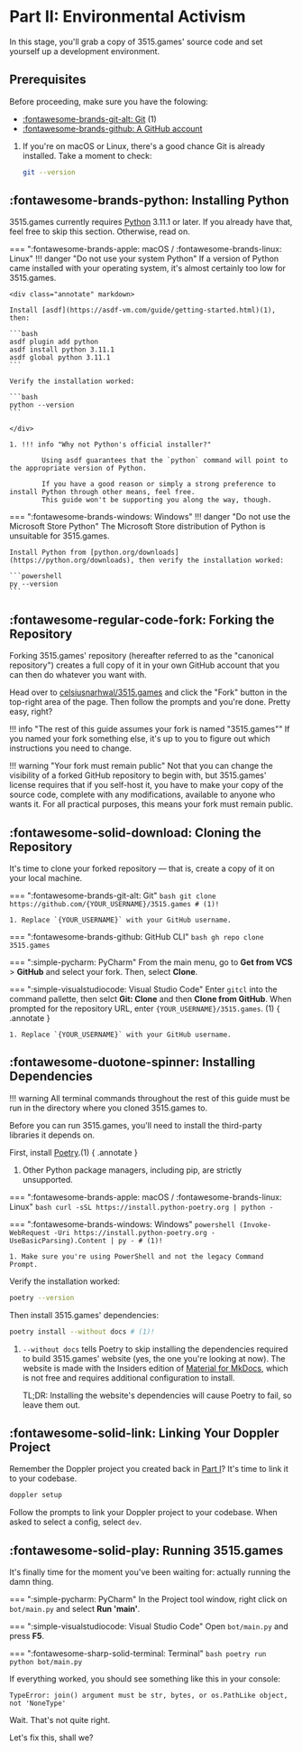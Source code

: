 # Part II: Environmental Activism

In this stage, you'll grab a copy of 3515.games' source code and set yourself up a development environment.

## Prerequisites

Before proceeding, make sure you have the folowing:

<div class="annotate" markdown>

- [:fontawesome-brands-git-alt: Git](https://git-scm.com/downloads) (1)
- [:fontawesome-brands-github: A GitHub account](https://github.com) 

</div>

1. If you're on macOS or Linux, there's a good chance Git is already installed. Take a moment to check:

    ```bash
    git --version
    ```

## :fontawesome-brands-python: Installing Python

3515.games currently requires [Python](https://python.org) 3.11.1 or later. If you already have that, feel free to
skip this section. Otherwise, read on.

=== ":fontawesome-brands-apple: macOS / :fontawesome-brands-linux: Linux"
    !!! danger "Do not use your system Python"
        If a version of Python came installed with your operating system, it's almost certainly too low for 3515.games.
    
    <div class="annotate" markdown>

    Install [asdf](https://asdf-vm.com/guide/getting-started.html)(1), then:
    
    ```bash
    asdf plugin add python
    asdf install python 3.11.1
    asdf global python 3.11.1
    ```

    Verify the installation worked:
        
    ```bash
    python --version
    ```
    
    </div>
    
    1. !!! info "Why not Python's official installer?"

            Using asdf guarantees that the `python` command will point to the appropriate version of Python.

            If you have a good reason or simply a strong preference to install Python through other means, feel free.
            This guide won't be supporting you along the way, though.

=== ":fontawesome-brands-windows: Windows"
    !!! danger "Do not use the Microsoft Store Python"
        The Microsoft Store distribution of Python is unsuitable for 3515.games.
    
    Install Python from [python.org/downloads](https://python.org/downloads), then verify the installation worked:
    
    ```powershell
    py --version
    ```

## :fontawesome-regular-code-fork: Forking the Repository

Forking 3515.games' repository (hereafter referred to as the "canonical repository") creates a full copy of it
in your own GitHub account that you can then do whatever you want with.

Head over to [celsiusnarhwal/3515.games](https://github.com/celsiusnarhwal/3515.games) and click the "Fork" button
in the top-right area of the page. Then follow the prompts and you're done. Pretty easy, right?

!!! info "The rest of this guide assumes your fork is named "3515.games""
    If you named your fork something else, it's up to you to figure out which instructions you need to change.

!!! warning "Your fork must remain public"
    Not that you can change the visibility of a forked GitHub repository to begin with, but 3515.games' license
    requires that if you self-host it, you have to make your copy of the source code, complete with any modifications, 
    available to anyone who wants it. For all practical purposes, this means your fork must remain public.

## :fontawesome-solid-download: Cloning the Repository

It's time to clone your forked repository — that is, create a copy of it on your local machine.


=== ":fontawesome-brands-git-alt: Git"
    ```bash
    git clone https://github.com/{YOUR_USERNAME}/3515.games # (1)!
    ```
    
    1. Replace `{YOUR_USERNAME}` with your GitHub username.

=== ":fontawesome-brands-github: GitHub CLI"
    ```bash
    gh repo clone 3515.games
    ```

=== ":simple-pycharm: PyCharm"
    From the main menu, go to **Get from VCS** > **GitHub** and select your fork. Then, select **Clone**.

=== ":simple-visualstudiocode: Visual Studio Code"
    Enter `gitcl` into the command pallette, then selct **Git: Clone** and then **Clone from GitHub**. When prompted
    for the repository URL, enter `{YOUR_USERNAME}/3515.games`. (1)
    { .annotate }
    
    1. Replace `{YOUR_USERNAME}` with your GitHub username.

## :fontawesome-duotone-spinner: Installing Dependencies

!!! warning
    All terminal commands throughout the rest of this guide must be run in the directory where you cloned 3515.games
    to.

Before you can run 3515.games, you'll need to install the third-party libraries it depends on.

First, install [Poetry](https://python-poetry.org).(1)
{ .annotate }

1. Other Python package managers, including pip, are strictly unsupported.

=== ":fontawesome-brands-apple: macOS / :fontawesome-brands-linux: Linux"
    ```bash
    curl -sSL https://install.python-poetry.org | python -
    ```

=== ":fontawesome-brands-windows: Windows"
    ```powershell
    (Invoke-WebRequest -Uri https://install.python-poetry.org -UseBasicParsing).Content | py - # (1)!
    ```

    1. Make sure you're using PowerShell and not the legacy Command Prompt.

Verify the installation worked:

```bash
poetry --version
```

Then install 3515.games' dependencies:

```bash
poetry install --without docs # (1)!
```

1. `--without docs` tells Poetry to skip installing the dependencies required to build 3515.games' website (yes,
    the one you're looking at now). The website is made with the Insiders edition of 
    [Material for MkDocs](https://squidfunk.github.io/mkdocs-material), which is not free and requires additional
    configuration to install.

    TL;DR: Installing the website's dependencies will cause Poetry to fail, so leave them out.

## :fontawesome-solid-link: Linking Your Doppler Project

Remember the Doppler project you created back in [Part I](/hosting/doppler)? It's time to link it to your codebase.

```bash
doppler setup
```

Follow the prompts to link your Doppler project to your codebase. When asked to select a config, select `dev`.

## :fontawesome-solid-play: Running 3515.games

It's finally time for the moment you've been waiting for: actually running the damn thing.

=== ":simple-pycharm: PyCharm"
    In the Project tool window, right click on `bot/main.py` and select **Run 'main'**.

=== ":simple-visualstudiocode: Visual Studio Code"
    Open `bot/main.py` and press **F5**.

=== ":fontawesome-sharp-solid-terminal: Terminal"
    ```bash
    poetry run python bot/main.py
    ```

If everything worked, you should see something like this in your console:

```
TypeError: join() argument must be str, bytes, or os.PathLike object, not 'NoneType'
```

Wait. That's not quite right.

Let's fix this, shall we?